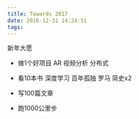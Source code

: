 ```yaml
---
title: Towards 2017
date: 2016-12-31 14:24:51
tags:
---
```


新年大愿
* 做1个好项目
AR 视频分析 分布式
* 看10本书
深度学习
百年孤独
罗马
简史x2

* 写100篇文章
* 跑1000公里步
